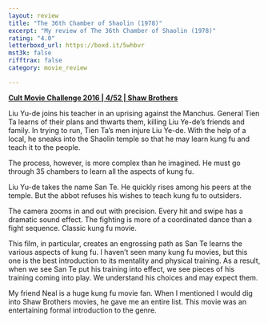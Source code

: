 ```yaml
---
layout: review
title: "The 36th Chamber of Shaolin (1978)"
excerpt: "My review of The 36th Chamber of Shaolin (1978)"
rating: "4.0"
letterboxd_url: https://boxd.it/5whbvr
mst3k: false
rifftrax: false
category: movie_review

---
```


<b><a href="https://boxd.it/q7ygw/detail">Cult Movie Challenge 2016 | 4/52 | Shaw Brothers</a></b>

Liu Yu-de joins his teacher in an uprising against the Manchus. General Tien Ta learns of their plans and thwarts them, killing Liu Ye-de’s friends and family. In trying to run, Tien Ta’s men injure Liu Ye-de. With the help of a local, he sneaks into the Shaolin temple so that he may learn kung fu and teach it to the people.

The process, however, is more complex than he imagined. He must go through 35 chambers to learn all the aspects of kung fu.

Liu Yu-de takes the name San Te. He quickly rises among his peers at the temple. But the abbot refuses his wishes to teach kung fu to outsiders.

The camera zooms in and out with precision. Every hit and swipe has a dramatic sound effect. The fighting is more of a coordinated dance than a fight sequence. Classic kung fu movie.

This film, in particular, creates an engrossing path as San Te learns the various aspects of kung fu. I haven’t seen many kung fu movies, but this one is the best introduction to its mentality and physical training. As a result, when we see San Te put his training into effect, we see pieces of his training coming into play. We understand his choices and may expect them.

My friend Neal is a huge kung fu movie fan. When I mentioned I would dig into Shaw Brothers movies, he gave me an entire list. This movie was an entertaining formal introduction to the genre.